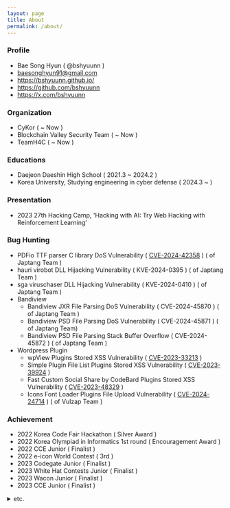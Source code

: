 ```yaml
---
layout: page
title: About
permalink: /about/
---
```


### Profile
- Bae Song Hyun ( @bshyuunn )
- baesonghyun91@gmail.com
- https://bshyuunn.github.io/
- https://github.com/bshyuunn
- https://x.com/bshyuunn

### Organization
- CyKor ( ~ Now )
- Blockchain Valley Security Team ( ~ Now )
- TeamH4C ( ~ Now )

### Educations
- Daejeon Daeshin High School ( 2021.3 ~ 2024.2 )
- Korea University, Studying engineering in cyber defense ( 2024.3 ~  )

### Presentation
- 2023 27th Hacking Camp, 'Hacking with AI: Try Web Hacking with Reinforcement Learning’

### Bug Hunting
- PDFio TTF parser C library DoS Vulnerability ( [CVE-2024-42358](https://nvd.nist.gov/vuln/detail/CVE-2024-42358) ) (  of Japtang Team )
- hauri virobot DLL Hijacking Vulnerability ( KVE-2024-0395 ) ( of Japtang Team )
- sga viruschaser DLL Hijacking Vulnerability ( KVE-2024-0410 ) ( of Japtang Team )
- Bandiview
    - Bandiview JXR File Parsing DoS Vulnerability ( CVE-2024-45870 ) ( of Japtang Team )
    - Bandiview PSD File Parsing DoS Vulnerability ( CVE-2024-45871 )  ( of Japtang  Team)
    - Bandiview PSD File Parsing Stack Buffer Overflow ( CVE-2024-45872 ) ( of Japtang  Team )
- Wordpress Plugin
    - wpView Plugins Stored XSS Vulnerability ( [CVE-2023-33213](https://patchstack.com/database/vulnerability/wpview/wordpress-wpview-plugin-1-3-0-cross-site-scripting-xss-vulnerability?_s_id=cve) )
    - Simple Plugin File List Plugins Stored XSS Vulnerability ( [CVE-2023-39924](https://patchstack.com/database/vulnerability/simple-file-list/wordpress-simple-file-list-plugin-6-1-9-cross-site-scripting-xss-vulnerability?_s_id=cve) )
    - Fast Custom Social Share by CodeBard Plugins Stored XSS Vulnerability ( [CVE-2023-48329](https://patchstack.com/database/vulnerability/fast-custom-social-share-by-codebard/wordpress-fast-custom-social-share-by-codebard-plugin-1-1-1-cross-site-scripting-xss-vulnerability?_s_id=cve) )
    - Icons Font Loader Plugins File Upload Vulnerability ( [CVE-2024-24714](https://patchstack.com/database/vulnerability/icons-font-loader/wordpress-icons-font-loader-plugin-1-1-4-arbitrary-file-upload-vulnerability?_s_id=cve) ) ( of Vulzap Team )

### Achievement
- 2022 Korea Code Fair Hackathon ( Silver Award )
- 2022 Korea Olympiad in Informatics 1st round ( Encouragement Award )
- 2022 CCE Junior ( Finalist )
- 2022 e-icon World Contest ( 3rd )
- 2023 Codegate Junior ( Finalist )
- 2023 White Hat Contests Junior ( Finalist )
- 2023 Wacon Junior ( Finalist )
- 2023 CCE Junior ( Finalist )
<details>
<summary>etc.</summary>
    <ul>
        <li>2021 전국 고등학교 소프트웨어 창업 및 아이디어 경진대회 ( 노력상 )</li>
        <li>2021 전국대광발명창작대회 발명아이디어제안서 부문 ( 금상 )</li>
        <li>2022 인공지능 자율탐구 성과대회 ( 대상 )</li>
        <li>2022 데이터 크리에이터 캠프 ( 우수상 )</li>
        <li>2022 기술기반 모빌리티 리빙랩 메이커톤 프로젝트 ( 대상 )</li>
        <li>2022 전국 동아리 소프트웨어 경진대회 ( 장려상 )</li>
        <li>2022 충청권 청소년 해킹방어대회 ( 최우수상 )</li>
        <li>2022 KOSPO 웹서비스 정보보안 경진대회 청소년부 ( 우수상 )</li>
        <li>2022 대한민국 청소년 창업경진대회 ( 우수상 )</li>
        <li>2022 아산 유스프러너 ( 우수상 )</li>
        <li>2023 경운대 지능형 모빌리티 SW 경진대회 인공지능 분야 ( 대상 )</li>
        <li>2023 KDB 고등학생 창업프로그램 우수 수료팀</li>
        <li>2023 전국 창의 문제 해결 능력 경진대회 ( 동상 )</li>
        <li>2023 국민대 알고리즘 대회 ( 장려상 )</li>
        <li>2023 JBU CTF 중고등부 ( 장려상 )</li>
        <li>2023 사이버 보안 챌린지 ( Finalist )</li>
    </ul>
</details>
